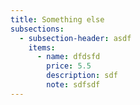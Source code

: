 ```yaml
---
title: Something else
subsections:
  - subsection-header: asdf
    items:
      - name: dfdsfd
        price: 5.5
        description: sdf
        note: sdfsdf
---
```

